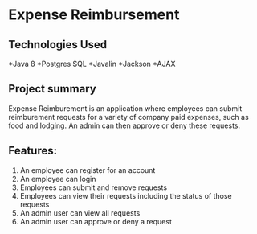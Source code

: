 # Expense Reimbursement

Technologies Used
-----------
*Java 8
*Postgres SQL
*Javalin
*Jackson
*AJAX

Project summary
-----------
Expense Reimburement is an application where employees can submit reimburement requests for a variety of company paid expenses, such as food and lodging. An admin can then approve or deny these requests. 

Features:
-----------
1. An employee can register for an account
2. An employee can login 
3. Employees can submit and remove requests
4. Employees can view their requests including the status of those requests
5. An admin user can view all requests
6. An admin user can approve or deny a request
